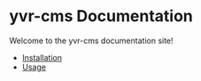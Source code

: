 # yvr-cms Documentation

Welcome to the yvr-cms documentation site!

- [Installation](installation.md)
- [Usage](usage.md)